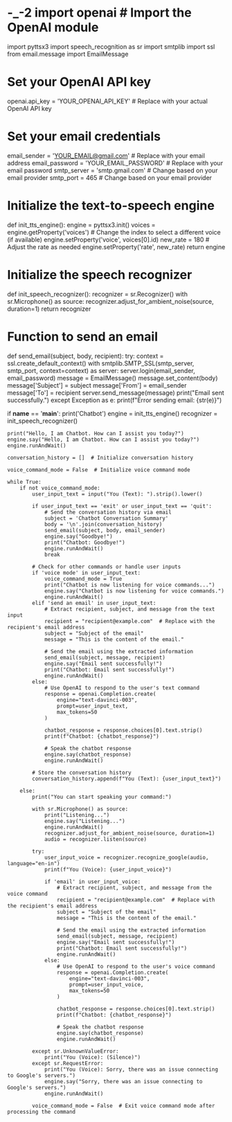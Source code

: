 # -_-2 import openai  # Import the OpenAI module
import pyttsx3
import speech_recognition as sr
import smtplib
import ssl
from email.message import EmailMessage

# Set your OpenAI API key
openai.api_key = 'YOUR_OPENAI_API_KEY'  # Replace with your actual OpenAI API key

# Set your email credentials
email_sender = 'YOUR_EMAIL@gmail.com'  # Replace with your email address
email_password = 'YOUR_EMAIL_PASSWORD'  # Replace with your email password
smtp_server = 'smtp.gmail.com'  # Change based on your email provider
smtp_port = 465  # Change based on your email provider

# Initialize the text-to-speech engine
def init_tts_engine():
    engine = pyttsx3.init()
    voices = engine.getProperty('voices')
    # Change the index to select a different voice (if available)
    engine.setProperty('voice', voices[0].id)
    new_rate = 180  # Adjust the rate as needed
    engine.setProperty('rate', new_rate)
    return engine

# Initialize the speech recognizer
def init_speech_recognizer():
    recognizer = sr.Recognizer()
    with sr.Microphone() as source:
        recognizer.adjust_for_ambient_noise(source, duration=1)
    return recognizer

# Function to send an email
def send_email(subject, body, recipient):
    try:
        context = ssl.create_default_context()
        with smtplib.SMTP_SSL(smtp_server, smtp_port, context=context) as server:
            server.login(email_sender, email_password)
            message = EmailMessage()
            message.set_content(body)
            message['Subject'] = subject
            message['From'] = email_sender
            message['To'] = recipient
            server.send_message(message)
            print("Email sent successfully.")
    except Exception as e:
        print(f"Error sending email: {str(e)}")

if __name__ == '__main__':
    print('Chatbot')
    engine = init_tts_engine()
    recognizer = init_speech_recognizer()

    print("Hello, I am Chatbot. How can I assist you today?")
    engine.say("Hello, I am Chatbot. How can I assist you today?")
    engine.runAndWait()

    conversation_history = []  # Initialize conversation history

    voice_command_mode = False  # Initialize voice command mode

    while True:
        if not voice_command_mode:
            user_input_text = input("You (Text): ").strip().lower()

            if user_input_text == 'exit' or user_input_text == 'quit':
                # Send the conversation history via email
                subject = 'Chatbot Conversation Summary'
                body = '\n'.join(conversation_history)
                send_email(subject, body, email_sender)
                engine.say("Goodbye!")
                print("Chatbot: Goodbye!")
                engine.runAndWait()
                break

            # Check for other commands or handle user inputs
            if 'voice mode' in user_input_text:
                voice_command_mode = True
                print("Chatbot is now listening for voice commands...")
                engine.say("Chatbot is now listening for voice commands.")
                engine.runAndWait()
            elif 'send an email' in user_input_text:
                # Extract recipient, subject, and message from the text input
                recipient = "recipient@example.com"  # Replace with the recipient's email address
                subject = "Subject of the email"
                message = "This is the content of the email."

                # Send the email using the extracted information
                send_email(subject, message, recipient)
                engine.say("Email sent successfully!")
                print("Chatbot: Email sent successfully!")
                engine.runAndWait()
            else:
                # Use OpenAI to respond to the user's text command
                response = openai.Completion.create(
                    engine="text-davinci-003",
                    prompt=user_input_text,
                    max_tokens=50
                )

                chatbot_response = response.choices[0].text.strip()
                print(f"Chatbot: {chatbot_response}")

                # Speak the chatbot response
                engine.say(chatbot_response)
                engine.runAndWait()

            # Store the conversation history
            conversation_history.append(f"You (Text): {user_input_text}")

        else:
            print("You can start speaking your command:")

            with sr.Microphone() as source:
                print("Listening...")
                engine.say("Listening...")
                engine.runAndWait()
                recognizer.adjust_for_ambient_noise(source, duration=1)
                audio = recognizer.listen(source)

            try:
                user_input_voice = recognizer.recognize_google(audio, language="en-in")
                print(f"You (Voice): {user_input_voice}")

                if 'email' in user_input_voice:
                    # Extract recipient, subject, and message from the voice command
                    recipient = "recipient@example.com"  # Replace with the recipient's email address
                    subject = "Subject of the email"
                    message = "This is the content of the email."

                    # Send the email using the extracted information
                    send_email(subject, message, recipient)
                    engine.say("Email sent successfully!")
                    print("Chatbot: Email sent successfully!")
                    engine.runAndWait()
                else:
                    # Use OpenAI to respond to the user's voice command
                    response = openai.Completion.create(
                        engine="text-davinci-003",
                        prompt=user_input_voice,
                        max_tokens=50
                    )

                    chatbot_response = response.choices[0].text.strip()
                    print(f"Chatbot: {chatbot_response}")

                    # Speak the chatbot response
                    engine.say(chatbot_response)
                    engine.runAndWait()

            except sr.UnknownValueError:
                print("You (Voice): (Silence)")
            except sr.RequestError:
                print("You (Voice): Sorry, there was an issue connecting to Google's servers.")
                engine.say("Sorry, there was an issue connecting to Google's servers.")
                engine.runAndWait()

            voice_command_mode = False  # Exit voice command mode after processing the command
